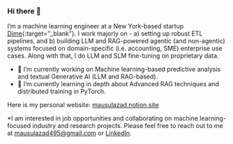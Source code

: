 ### Hi there 👋

I’m a machine learning engineer at a New York-based startup [Dime](https://www.joindime.io/){:target="_blank"}. I work majorly on - a) setting up robust ETL pipelines, and b) building LLM and RAG-powered agentic (and non-agentic) systems focused on domain-specific (i.e. accounting, SME) enterprise use cases. Along with that, I do LLM and SLM fine-tuning on proprietary data.

<!--
**mausulazad/mausulazad** is a ✨ _special_ ✨ repository because its `README.md` (this file) appears on your GitHub profile.

Here are some ideas to get you started:
-->
- 🔭 I’m currently working on Machine learning-based predictive analysis and textual Generative AI (LLM and RAG-based).
- 🌱 I’m currently learning in depth about Advanced RAG techniques and distributed training in PyTorch.

Here is my personal website: [mausulazad.notion.site](https://mausulazad.notion.site/Abu-Tyeb-Azad-Mausul-1698f393875b809187d8c3e782f0d49e)

*I am interested in job opportunities and collaborating on machine learning-focused industry and research projects. Please feel free to reach out to me at [mausulazad495@gmail.com](mailto:mausulazad495@gmail.com) or [LinkedIn](https://www.linkedin.com/in/abu-tyeb-azad). 
<!-- [Mausul's Github Stats](https://github-readme-stats.vercel.app/api?username=mausulazad&show_icons=true&theme=radical) -->
